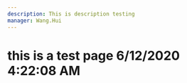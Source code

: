 ```yaml
---
description: This is description testing
manager: Wang.Hui
---
```

# this is a test page 6/12/2020 4:22:08 AM